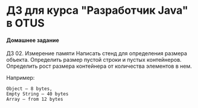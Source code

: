 ﻿# ДЗ для курса "Разработчик Java" в OTUS


#### Домашнее задание

ДЗ 02. Измерение памяти
Написать стенд для определения размера объекта. 
Определить размер пустой строки и пустых контейнеров. 
Определить рост размера контейнера от количества элементов в нем.


Например:
```
Object — 8 bytes,
Empty String — 40 bytes
Array — from 12 bytes 
```
